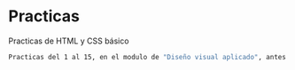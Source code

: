 # Practicas

Practicas de HTML y CSS básico

```bash
Practicas del 1 al 15, en el modulo de "Diseño visual aplicado", antes del módulo de "Diseño web responsivo"
```

